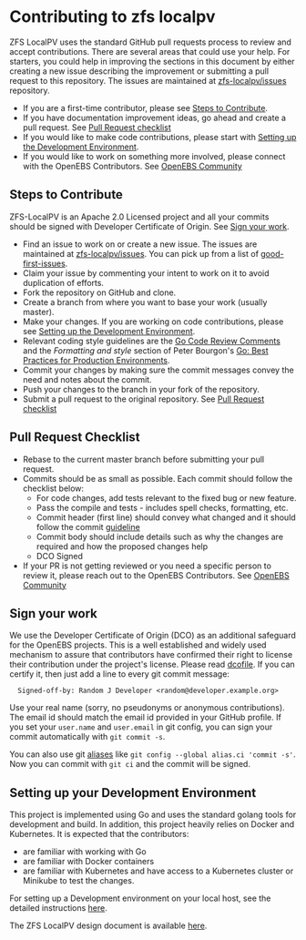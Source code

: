 # Contributing to zfs localpv

ZFS LocalPV uses the standard GitHub pull requests process to review and accept contributions.  There are several areas that could use your help. For starters, you could help in improving the sections in this document by either creating a new issue describing the improvement or submitting a pull request to this repository. The issues are maintained at [zfs-localpv/issues](https://github.com/openebs/zfs-localpv/issues) repository.

* If you are a first-time contributor, please see [Steps to Contribute](#steps-to-contribute).
* If you have documentation improvement ideas, go ahead and create a pull request. See [Pull Request checklist](#pull-request-checklist)
* If you would like to make code contributions, please start with [Setting up the Development Environment](#setting-up-your-development-environment).
* If you would like to work on something more involved, please connect with the OpenEBS Contributors. See [OpenEBS Community](https://github.com/openebs/openebs/tree/master/community)

## Steps to Contribute

ZFS-LocalPV is an Apache 2.0 Licensed project and all your commits should be signed with Developer Certificate of Origin. See [Sign your work](#sign-your-work).

* Find an issue to work on or create a new issue. The issues are maintained at [zfs-localpv/issues](https://github.com/openebs/zfs-localpv/issues). You can pick up from a list of [good-first-issues](https://github.com/openebs/zfs-localpv/labels/good%20first%20issue).
* Claim your issue by commenting your intent to work on it to avoid duplication of efforts.
* Fork the repository on GitHub and clone.
* Create a branch from where you want to base your work (usually master).
* Make your changes. If you are working on code contributions, please see [Setting up the Development Environment](#setting-up-your-development-environment).
* Relevant coding style guidelines are the [Go Code Review Comments](https://code.google.com/p/go-wiki/wiki/CodeReviewComments) and the _Formatting and style_ section of Peter Bourgon's [Go: Best Practices for Production Environments](http://peter.bourgon.org/go-in-production/#formatting-and-style).
* Commit your changes by making sure the commit messages convey the need and notes about the commit.
* Push your changes to the branch in your fork of the repository.
* Submit a pull request to the original repository. See [Pull Request checklist](#pull-request-checklist)


## Pull Request Checklist
* Rebase to the current master branch before submitting your pull request.
* Commits should be as small as possible. Each commit should follow the checklist below:
  - For code changes, add tests relevant to the fixed bug or new feature.
  - Pass the compile and tests - includes spell checks, formatting, etc.
  - Commit header (first line) should convey what changed and it should follow the commit [guideline](https://github.com/openebs/openebs/blob/master/contribute/git-commit-message.md)
  - Commit body should include details such as why the changes are required and how the proposed changes help
  - DCO Signed
* If your PR is not getting reviewed or you need a specific person to review it, please reach out to the OpenEBS Contributors. See [OpenEBS Community](https://github.com/openebs/openebs/tree/master/community)

## Sign your work

We use the Developer Certificate of Origin (DCO) as an additional safeguard for the OpenEBS projects. This is a well established and widely used mechanism to assure that contributors have confirmed their right to license their contribution under the project's license. Please read [dcofile](https://github.com/openebs/openebs/blob/master/contribute/developer-certificate-of-origin). If you can certify it, then just add a line to every git commit message:

````
  Signed-off-by: Random J Developer <random@developer.example.org>
````

Use your real name (sorry, no pseudonyms or anonymous contributions). The email id should match the email id provided in your GitHub profile.
If you set your `user.name` and `user.email` in git config, you can sign your commit automatically with `git commit -s`.

You can also use git [aliases](https://git-scm.com/book/tr/v2/Git-Basics-Git-Aliases) like `git config --global alias.ci 'commit -s'`. Now you can commit with `git ci` and the commit will be signed.

## Setting up your Development Environment

This project is implemented using Go and uses the standard golang tools for development and build. In addition, this project heavily relies on Docker and Kubernetes. It is expected that the contributors:
- are familiar with working with Go
- are familiar with Docker containers
- are familiar with Kubernetes and have access to a Kubernetes cluster or Minikube to test the changes.

For setting up a Development environment on your local host, see the detailed instructions [here](./docs/developer-setup.md).

The ZFS LocalPV design document is available [here](https://github.com/openebs/openebs/blob/master/contribute/design/1.x/csi/20190805-csi-zfspv-volume-provisioning.md).
